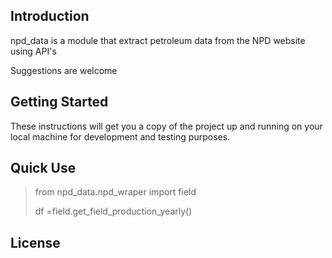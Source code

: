 ## Introduction
npd_data is a module that extract petroleum data from the NPD website using API's

Suggestions are welcome

## Getting Started

These instructions will get you a copy of the project up and running on your local machine for development and testing purposes.


## Quick Use

> from npd_data.npd_wraper import field
>
>df =field.get_field_production_yearly()
>

## License